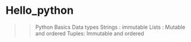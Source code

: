 # Hello_python
>> Python Basics 
>> Data types
>> Strings : immutable
>> Lists : Mutable and ordered
>> Tuples: Immutable and ordered

